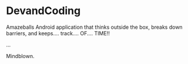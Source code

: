 DevandCoding
============

Amazeballs Android application that thinks outside the box, breaks down barriers, and keeps.... track.... OF.... TIME!!

...

Mindblown.
